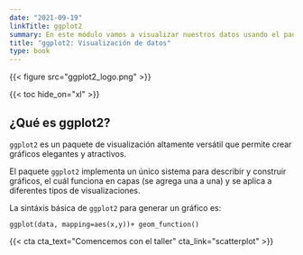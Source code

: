 ```yaml
---
date: "2021-09-19"
linkTitle: ggplot2
summary: En este módulo vamos a visualizar nuestros datos usando el paquete ggplot2.
title: "ggplot2: Visualización de datos"
type: book
---
```


{{< figure src="ggplot2_logo.png" >}}

{{< toc hide_on="xl" >}}

## ¿Qué es ggplot2?

`ggplot2` es un paquete de visualización altamente versátil que permite crear gráficos elegantes y atractivos.

El paquete `ggplot2` implementa un único sistema para describir y construir gráficos, el cuál funciona en capas (se agrega una a una) y se aplica a diferentes tipos de visualizaciones. 

La sintáxis básica de `ggplot2` para generar un gráfico es:

`ggplot(data, mapping=aes(x,y))+ geom_function()`


{{< cta cta_text="Comencemos con el taller" cta_link="scatterplot" >}}
